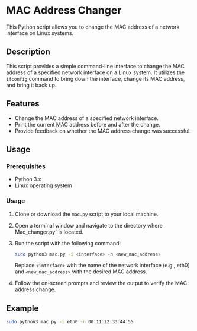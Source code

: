 # MAC Address Changer

This Python script allows you to change the MAC address of a network interface on Linux systems.

## Description

This script provides a simple command-line interface to change the MAC address of a specified network interface on a Linux system. It utilizes the `ifconfig` command to bring down the interface, change its MAC address, and bring it back up.

## Features

- Change the MAC address of a specified network interface.
- Print the current MAC address before and after the change.
- Provide feedback on whether the MAC address change was successful.

## Usage

### Prerequisites

- Python 3.x
- Linux operating system

### Usage

1. Clone or download the `mac.py` script to your local machine.
2. Open a terminal window and navigate to the directory where Mac_changer.py` is located.
3. Run the script with the following command:

    ```bash
    sudo python3 mac.py -i <interface> -n <new_mac_address>
    ```

    Replace `<interface>` with the name of the network interface (e.g., eth0) and `<new_mac_address>` with the desired MAC address.

4. Follow the on-screen prompts and review the output to verify the MAC address change.

## Example

```bash
sudo python3 mac.py -i eth0 -n 00:11:22:33:44:55
